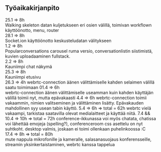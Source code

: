 ## Työaikakirjanpito
25.1 => 8h     
  Walking skeleton datan kuljetukseen eri osien välillä, toimivan workflown käyttöönotto, menu, router  
28.1 => 8h   
  Socket.ion käyttöönotto keskusteludatan välitykseen  
1.2 => 8h  
  Popularconversations carousel ruma versio, conversationlistin siistimistä, kuvien uploadaaminen fullstack.   
2.2 => 8h     
  Kauniimpi chat näkymä   
25.3 => 8h   
  Kauniimpi etusivu   
26.3 => 4h
  webrtc-connection äänen välittämiselle kahden selaimen välillä saatu toimimaan
01.4 => 6h  
  webrtc-connection äänen välittämiselle useamman kuin kahden käyttäjän välillä toimii nyt, mutta epävakaasti
4.4 => 6h
  webrtc-connection toimii vakaammin, nimien valitseminen ja välittäminen lisätty. Epävakauden mahdollinen syy usean tabin käyttö.
5.4 => 6h => total = 62h
  webrtc vielä vakaampi, tarkistaa saatavilla olevat medialaitteet ja käyttää niitä.
7.4 && 10.4 => 10h => total = 72h
  conference-ikkunassa voi myös chatata, chatissa voi lähettää emojeja (spelling?), conferenceroom css asettelu on nyt suhtkoht. desktop valmis, joskaan ei toimi ollenkaan puhelinkoossa :C  
17.4 => 8h => total = 80h   
  mute nappula mikrofonille ja kameralle, salasanasuojaus konferensseille, streamin yksinkertaistaminen, webrtc kanssa tappelua  
